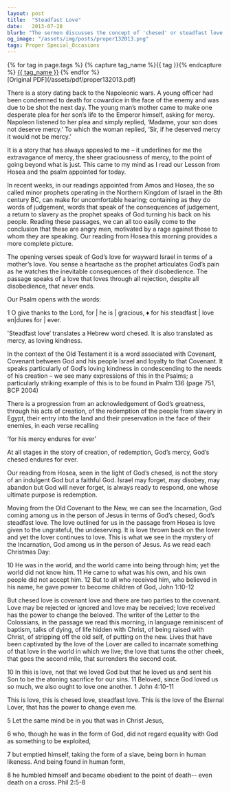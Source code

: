 ```yaml
---
layout: post
title:  "Steadfast Love"
date:   2013-07-28
blurb: "The sermon discusses the concept of 'chesed' or steadfast love, as seen in the Old Testament and in the life of Jesus. It emphasizes God's unwavering love, even in the face of rejection and disobedience. The sermon encourages listeners to embody this steadfast love in their own lives."
og_image: "/assets/img/posts/proper132013.png"
tags: Proper Special_Occasions
---    
```

<div class="tag-pills">
  {% for tag in page.tags %}
    {% capture tag_name %}{{ tag }}{% endcapture %}
    <a href="{{ site.baseurl }}/tag/{{ tag_name | slugify }}" class="tag-pill">{{ tag_name }}</a>
  {% endfor %}
</div>
[Original PDF](/assets/pdf/proper132013.pdf)

There is a story dating back to the Napoleonic wars. A young officer had been condemned to death for cowardice in the face of the enemy and was due to be shot the next day. The young man’s mother came to make one desperate plea for her son’s life to the Emperor himself, asking for mercy. Napoleon listened to her plea and simply replied, ‘Madame, your son does not deserve mercy.’ To which the woman replied, ‘Sir, if he deserved mercy it would not be mercy.’

It is a story that has always appealed to me – it underlines for me the extravagance of mercy, the sheer graciousness of mercy, to the point of going beyond what is just. This came to my mind as I read our Lesson from Hosea and the psalm appointed for today.

In recent weeks, in our readings appointed from Amos and Hosea, the so called minor prophets operating in the Northern Kingdom of Israel in the 8th century BC, can make for uncomfortable hearing; containing as they do words of judgement, words that speak of the consequences of judgement, a return to slavery as the prophet speaks of God turning his back on his people. Reading these passages, we can all too easily come to the conclusion that these are angry men, motivated by a rage against those to whom they are speaking. Our reading from Hosea this morning provides a more complete picture.

The opening verses speak of God’s love for wayward Israel in terms of a mother’s love. You sense a heartache as the prophet articulates God’s pain as he watches the inevitable consequences of their disobedience. The passage speaks of a love that loves through all rejection, despite all disobedience, that never ends.

Our Psalm opens with the words:

1 O give thanks to the Lord, for | he is | gracious, ♦
for his steadfast | love en|dures for | ever.

'Steadfast love’ translates a Hebrew word chesed. It is also translated as mercy, as loving kindness.

In the context of the Old Testament it is a word associated with Covenant, Covenant between God and his people Israel and loyalty to that Covenant. It speaks particularly of God’s loving kindness in condescending to the needs of his creation – we see many expressions of this in the Psalms; a particularly striking example of this is to be found in Psalm 136 (page 751, BCP 2004)

There is a progression from an acknowledgement of God’s greatness, through his acts of creation, of the redemption of the people from slavery in Egypt, their entry into the land and their preservation in the face of their enemies, in each verse recalling

‘for his mercy endures for ever’

At all stages in the story of creation, of redemption, God’s mercy, God’s chesed endures for ever.

Our reading from Hosea, seen in the light of God’s chesed, is not the story of an indulgent God but a faithful God. Israel may forget, may disobey, may abandon but God will never forget, is always ready to respond, one whose ultimate purpose is redemption.

Moving from the Old Covenant to the New, we can see the Incarnation, God coming among us in the person of Jesus in terms of God’s chesed, God’s steadfast love. The love outlined for us in the passage from Hosea is love given to the ungrateful, the undeserving. It is love thrown back on the lover and yet the lover continues to love. This is what we see in the mystery of the Incarnation, God among us in the person of Jesus. As we read each Christmas Day:

10 He was in the world, and the world came into being through him; yet the world did not know him. 11 He came to what was his own, and his own people did not accept him. 12 But to all who received him, who believed in his name, he gave power to become children of God, John 1:10-12

But chesed love is covenant love and there are two parties to the covenant. Love may be rejected or ignored and love may be received; love received has the power to change the beloved. The writer of the Letter to the Colossians, in the passage we read this morning, in language reminiscent of baptism, talks of dying, of life hidden with Christ, of being raised with Christ, of stripping off the old self, of putting on the new. Lives that have been captivated by the love of the Lover are called to incarnate something of that love in the world in which we live; the love that turns the other cheek, that goes the second mile, that surrenders the second coat.

10 In this is love, not that we loved God but that he loved us and sent his Son to be the atoning sacrifice for our sins. 11 Beloved, since God loved us so much, we also ought to love one another. 1 John 4:10-11

This is love, this is chesed love, steadfast love. This is the love of the Eternal Lover, that has the power to change even me.

5 Let the same mind be in you that was in Christ Jesus,

6 who, though he was in the form of God, did not regard equality with God as something to be exploited,

7 but emptied himself, taking the form of a slave, being born in human likeness. And being found in human form,

8 he humbled himself and became obedient to the point of death-- even death on a cross. Phil 2:5-8
